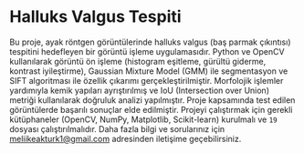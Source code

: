 # Halluks Valgus Tespiti

Bu proje, ayak röntgen görüntülerinde halluks valgus (baş parmak çıkıntısı) tespitini hedefleyen bir görüntü işleme uygulamasıdır.
Python ve OpenCV kullanılarak görüntü ön işleme (histogram eşitleme, gürültü giderme, kontrast iyileştirme), Gaussian Mixture Model (GMM) ile segmentasyon ve SIFT algoritması ile özellik çıkarımı gerçekleştirilmiştir. 
Morfolojik işlemler yardımıyla kemik yapıları ayrıştırılmış ve IoU (Intersection over Union) metriği kullanılarak doğruluk analizi yapılmıştır.
Proje kapsamında test edilen görüntülerde başarılı sonuçlar elde edilmiştir.
Projeyi çalıştırmak için gerekli kütüphaneler (OpenCV, NumPy, Matplotlib, Scikit-learn) kurulmalı ve `19` dosyası çalıştırılmalıdır.
Daha fazla bilgi ve sorularınız için meliikeakturk1@gmail.com adresinden iletişime geçebilirsiniz.
